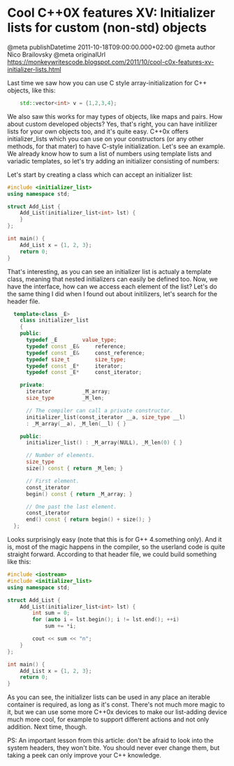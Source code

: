 # Cool C++0X features XV: Initializer lists for custom (non-std) objects

@meta publishDatetime 2011-10-18T09:00:00.000+02:00
@meta author Nico Brailovsky
@meta originalUrl https://monkeywritescode.blogspot.com/2011/10/cool-c0x-features-xv-initializer-lists.html

Last time we saw how you can use C style array-initialization for C++ objects, like this:

```c++
	std::vector<int> v = {1,2,3,4};
```

We also saw this works for may types of objects, like maps and pairs. How about custom developed objects? Yes, that's right, you can have initilizer lists for your own objects too, and it's quite easy. C++0x offers initializer\_lists which you can use on your constructors (or any other methods, for that mater) to have C-style initialization. Let's see an example. We already know how to sum a list of numbers using template lists and variadic templates, so let's try adding an initializer consisting of numbers:

Let's start by creating a class which can accept an initializer list:

```c++
#include <initializer_list>
using namespace std;

struct Add_List {
	Add_List(initializer_list<int> lst) {
	}
};

int main() {
	Add_List x = {1, 2, 3};
	return 0;
}
```

That's interesting, as you can see an initializer list is actualy a template class, meaning that nested initializers can easily be defined too. Now, we have the interface, how can we access each element of the list? Let's do the same thing I did when I found out about initilizers, let's search for the header file.

```c++
  template<class _E>
    class initializer_list
    {
    public:
      typedef _E 		value_type;
      typedef const _E& 	reference;
      typedef const _E& 	const_reference;
      typedef size_t 		size_type;
      typedef const _E* 	iterator;
      typedef const _E* 	const_iterator;

    private:
      iterator			_M_array;
      size_type			_M_len;

      // The compiler can call a private constructor.
      initializer_list(const_iterator __a, size_type __l)
      : _M_array(__a), _M_len(__l) { }

    public:
      initializer_list() : _M_array(NULL), _M_len(0) { }

      // Number of elements.
      size_type
      size() const { return _M_len; }

      // First element.
      const_iterator
      begin() const { return _M_array; }

      // One past the last element.
      const_iterator
      end() const { return begin() + size(); }
  };
```

Looks surprisingly easy (note that this is for G++ 4.something only). And it is, most of the magic happens in the compiler, so the userland code is quite straight forward. According to that header file, we could build something like this:

```c++
#include <iostream>
#include <initializer_list>
using namespace std;

struct Add_List {
	Add_List(initializer_list<int> lst) {
		int sum = 0;
		for (auto i = lst.begin(); i != lst.end(); ++i)
			sum += *i;

		cout << sum << "n";
	}
};

int main() {
	Add_List x = {1, 2, 3};
	return 0;
}
```

As you can see, the initializer lists can be used in any place an iterable container is required, as long as it's const. There's not much more magic to it, but we can use some more C++0x devices to make our list-adding device much more cool, for example to support different actions and not only addition. Next time, though.

PS: An important lesson from this article: don't be afraid to look into the system headers, they won't bite. You should never ever change them, but taking a peek can only improve your C++ knowledge.

